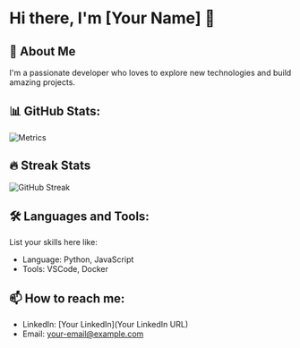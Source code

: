 # Hi there, I'm [Your Name] 👋

## 🚀 About Me
I'm a passionate developer who loves to explore new technologies and build amazing projects.

## 📊 GitHub Stats:

<!-- Metrics -->
![Metrics](https://github.com/[diogopires17]/[diogopires17]/blob/master/github-metrics.svg)

## 🔥 Streak Stats

![GitHub Streak](https://github-readme-streak-stats.herokuapp.com/?user=[YourUsername]&theme=dark&background=000000)

## 🛠️ Languages and Tools:
List your skills here like:
- Language: Python, JavaScript
- Tools: VSCode, Docker
## 📫 How to reach me:
- LinkedIn: [Your LinkedIn](Your LinkedIn URL)
- Email: your-email@example.com

